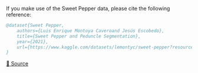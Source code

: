 If you make use of the Sweet Pepper data, please cite the following reference:

``` bibtex 
@dataset{Sweet Pepper,
	authors={Luis Enrique Montoya Caveroand Jesús Escobedo},
	title={Sweet Pepper and Peduncle Segmentation},
	year={2021},
	url={https://www.kaggle.com/datasets/lemontyc/sweet-pepper?resource=download}
}
```

[🔗 Source](https://www.kaggle.com/datasets/lemontyc/sweet-pepper?resource=download)